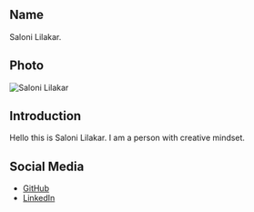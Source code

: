 ## Name
Saloni Lilakar.

## Photo
![Saloni Lilakar](https://link-to-your-photo.jpg)

## Introduction
Hello this is Saloni Lilakar. I am a person with creative mindset.

## Social Media
- [GitHub](https://github.com/lilakar)
- [LinkedIn](https://linkedin.com/in/saloni-lilakar)
